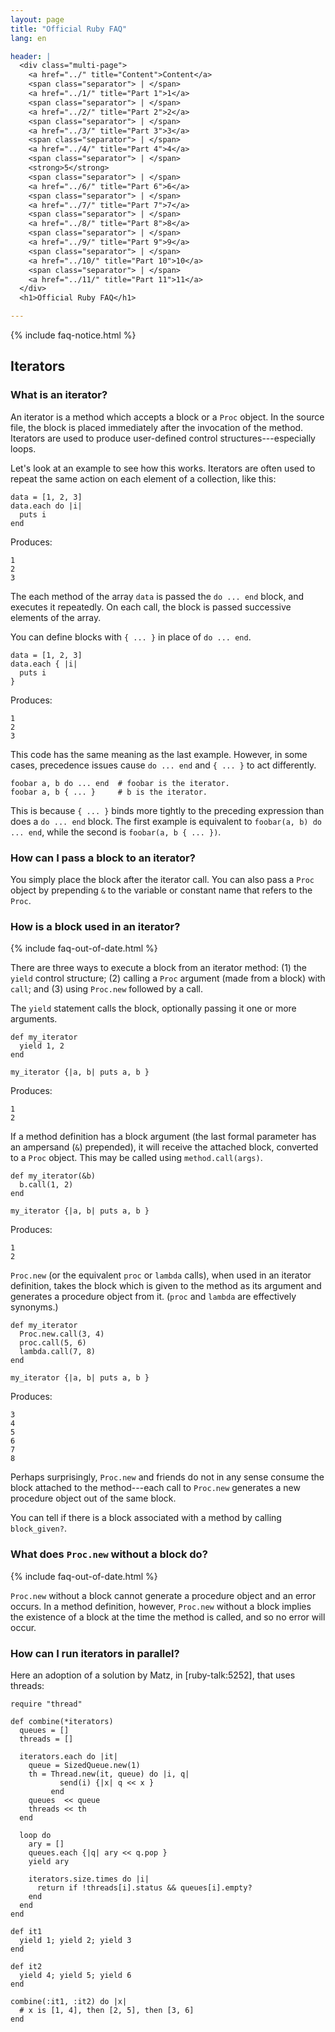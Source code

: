 ```yaml
---
layout: page
title: "Official Ruby FAQ"
lang: en

header: |
  <div class="multi-page">
    <a href="../" title="Content">Content</a>
    <span class="separator"> | </span>
    <a href="../1/" title="Part 1">1</a>
    <span class="separator"> | </span>
    <a href="../2/" title="Part 2">2</a>
    <span class="separator"> | </span>
    <a href="../3/" title="Part 3">3</a>
    <span class="separator"> | </span>
    <a href="../4/" title="Part 4">4</a>
    <span class="separator"> | </span>
    <strong>5</strong>
    <span class="separator"> | </span>
    <a href="../6/" title="Part 6">6</a>
    <span class="separator"> | </span>
    <a href="../7/" title="Part 7">7</a>
    <span class="separator"> | </span>
    <a href="../8/" title="Part 8">8</a>
    <span class="separator"> | </span>
    <a href="../9/" title="Part 9">9</a>
    <span class="separator"> | </span>
    <a href="../10/" title="Part 10">10</a>
    <span class="separator"> | </span>
    <a href="../11/" title="Part 11">11</a>
  </div>
  <h1>Official Ruby FAQ</h1>

---
```


{% include faq-notice.html %}

## Iterators

### What is an iterator?

An iterator is a method which accepts a block or a `Proc` object. In the
source file, the block is placed immediately after the invocation of the
method. Iterators are used to produce user-defined control
structures---especially loops.

Let's look at an example to see how this works. Iterators are often used to
repeat the same action on each element of a collection, like this:

~~~
data = [1, 2, 3]
data.each do |i|
  puts i
end
~~~

Produces:

~~~
1
2
3
~~~

The each method of the array `data` is passed the `do ... end` block,
and executes it repeatedly. On each call, the block is passed successive
elements of the array.

You can define blocks with `{ ... }` in place of `do ... end`.

~~~
data = [1, 2, 3]
data.each { |i|
  puts i
}
~~~

Produces:

~~~
1
2
3
~~~

This code has the same meaning as the last example. However, in some cases,
precedence issues cause `do ... end` and `{ ... }` to act differently.

~~~
foobar a, b do ... end  # foobar is the iterator.
foobar a, b { ... }     # b is the iterator.
~~~

This is because `{ ... }` binds more tightly to the preceding expression
than does a `do ... end` block. The first example is equivalent to
`foobar(a, b) do ... end`, while the second is `foobar(a, b { ... })`.

### How can I pass a block to an iterator?

You simply place the block after the iterator call. You can also pass a
`Proc` object by prepending `&` to the variable or constant name that refers
to the `Proc`.

### How is a block used in an iterator?

{% include faq-out-of-date.html %}

There are three ways to execute a block from an iterator method:
(1) the `yield` control structure; (2) calling a `Proc` argument
(made from a block) with `call`; and (3) using `Proc.new` followed by a call.

The `yield` statement calls the block, optionally passing it one or more
arguments.

~~~
def my_iterator
  yield 1, 2
end

my_iterator {|a, b| puts a, b }
~~~

Produces:

~~~
1
2
~~~

If a method definition has a block argument (the last formal parameter has
an ampersand (`&`) prepended), it will receive the attached block, converted
to a `Proc` object. This may be called using `method.call(args)`.

~~~
def my_iterator(&b)
  b.call(1, 2)
end

my_iterator {|a, b| puts a, b }
~~~

Produces:

~~~
1
2
~~~

`Proc.new` (or the equivalent `proc` or `lambda` calls), when used in an
iterator definition, takes the block which is given to the method as its
argument and generates a procedure object from it.
(`proc` and `lambda` are effectively synonyms.)

~~~
def my_iterator
  Proc.new.call(3, 4)
  proc.call(5, 6)
  lambda.call(7, 8)
end

my_iterator {|a, b| puts a, b }
~~~

Produces:

~~~
3
4
5
6
7
8
~~~

Perhaps surprisingly, `Proc.new` and friends do not in any sense consume
the block attached to the method---each call to `Proc.new` generates a new
procedure object out of the same block.

You can tell if there is a block associated with a method by calling
`block_given?`.

### What does `Proc.new` without a block do?

{% include faq-out-of-date.html %}

`Proc.new` without a block cannot generate a procedure object and an error
occurs. In a method definition, however, `Proc.new` without a block implies
the existence of a block at the time the method is called, and so no error
will occur.

### How can I run iterators in parallel?

Here an adoption of a solution by Matz, in [ruby-talk:5252],
that uses threads:

~~~
require "thread"

def combine(*iterators)
  queues = []
  threads = []

  iterators.each do |it|
    queue = SizedQueue.new(1)
    th = Thread.new(it, queue) do |i, q|
           send(i) {|x| q << x }
         end
    queues  << queue
    threads << th
  end

  loop do
    ary = []
    queues.each {|q| ary << q.pop }
    yield ary

    iterators.size.times do |i|
      return if !threads[i].status && queues[i].empty?
    end
  end
end

def it1
  yield 1; yield 2; yield 3
end

def it2
  yield 4; yield 5; yield 6
end

combine(:it1, :it2) do |x|
  # x is [1, 4], then [2, 5], then [3, 6]
end
~~~
